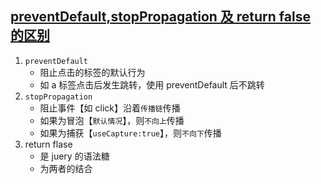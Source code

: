 ## [preventDefault,stopPropagation 及 return false 的区别](https://segmentfault.com/a/1190000008227026)

1. `preventDefault`
   - 阻止点击的标签的默认行为
   - 如 a 标签点击后发生跳转，使用 preventDefault 后不跳转
2. `stopPropagation`
   - 阻止事件【如 click】沿着`传播链`传播
   - 如果为冒泡【`默认情况`】，则`不向上`传播
   - 如果为捕获【`useCapture:true`】，则`不向下`传播
3. return flase
   - 是 juery 的语法糖
   - 为两者的结合
